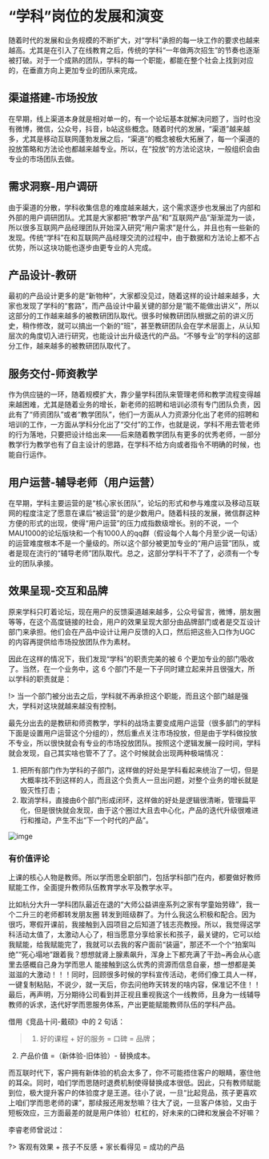 
# “学科”岗位的发展和演变


随着时代的发展和业务规模的不断扩大，对“学科”承担的每一块工作的要求也越来越高。尤其是在引入了在线教育之后，传统的学科“一年做两次招生”的节奏也逐渐被打破。对于一个成熟的团队，学科的每一个职能，都能在整个社会上找到对应的，在垂直方向上更加专业的团队来完成。

## 渠道搭建-市场投放

在早期，线上渠道本身就是相对单一的，有一个论坛基本就解决问题了，当时也没有微博，微信，公众号，抖音，b站这些概念。随着时代的发展，“渠道”越来越多，尤其是移动互联网蓬勃发展之后，“渠道”的概念被极大拓展了，每一个渠道的投放策略和方法论也都越来越专业。所以，在“投放”的方法论这块，一般组织会由专业的市场团队去做。

## 需求洞察-用户调研

由于渠道的分散，学科收集信息的难度越来越大，这个需求逐步也发展出了内部和外部的用户调研团队。尤其是大家都把“教学产品”和“互联网产品”渐渐混为一谈，所以很多互联网产品经理团队开始深入研究“用户需求”是什么，并且也有一些新的发现。传统“学科”在和互联网产品经理交流的过程中，由于数据和方法论上都不占优势，所以这块功能也逐步由更专业的人完成。

## 产品设计-教研

最初的产品设计更多的是“新物种”，大家都没见过，随着这样的设计越来越多，大家也发现了学科的“套路”，而产品设计中最关键的部分是“能不能做出讲义”，所以这部分的工作越来越多的被教研团队取代。很多时候教研团队根据之前的讲义历史，稍作修改，就可以搞出一个新的“班”，甚至教研团队会在学术层面上，从认知层次的角度切入进行研究，也能设计出升级迭代的产品。“不够专业”的学科的这部分工作，越来越多的被教研团队取代了。

## 服务交付-师资教学

作为供应链的一环，随着规模扩大，靠少量学科团队来管理老师和教学流程变得越来越困难，尤其是随着业务的增长，新老师的招聘和培训必须有专门团队负责，因此有了“师资团队”或者“教学团队”，他们一方面从人力资源分化出了老师的招聘和培训的工作，一方面从学科分化出了“交付”的工作，也就是说，学科不用去管老师的行为落地，只要把设计给出来——后来随着教学团队有更多的优秀老师，一部分教学行为教学也有了自主设计的思路，在学科不给方向或者指令不明确的时候，也能自行运作。

## 用户运营-辅导老师（用户运营）

在早期，学科主要运营的是“核心家长团队”，论坛的形式和参与难度以及移动互联网的程度注定了愿意在课后“被运营”的是少数用户。随着科技的发展，微信群这种方便的形式的出现，使得“用户运营”的压力成指数级增长。别的不说，一个MAU1000的论坛版块和一个有1000人的qq群（假设每个人每个月至少说一句话）的运营难度根本不是一个量级的。所以这个部分被更加专业的“用户运营”团队，或者是现在流行的“辅导老师”团队取代。总之，这部分学科干不了了，必须有一个专业的团队承接。

## 效果呈现-交互和品牌

原来学科只盯着论坛，现在用户的反馈渠道越来越多，公众号留言，微博，朋友圈等等，在这个高度链接的社会，用户的效果呈现大部分由品牌部门或者是交互设计部门来承担。他们会在产品中设计让用户反馈的入口，然后把这些入口作为UGC的内容再提供给市场投放团队作为素材。

因此在这样的情况下，我们发现“学科”的职责完美的被 6 个更加专业的部门吸收了。当然，在一个业务中，这 6 个部门不是一下子同时建立起来并且很强大，所以学科的职责就是：

!> 当一个部门被分出去之后，学科就不再承担这个职能，而且这个部门越是强大，学科对这块就越来越没有控制。

最先分出去的是教研和师资教学，学科的战场主要变成用户运营（很多部门的学科下面是设置用户运营这个分组的），然后重点关注市场投放，但是由于学科做投放不专业，所以很快就会有专业的市场投放团队。按照这个逻辑发展一段时间，学科就会发现，自己其实啥也管不了了。这个时候就会出现两种极端情况：

1. 把所有部门作为学科的子部门，这样做的好处是学科看起来统治了一切，但是大概率找不到这样的人，而且这个负责人一旦出问题，对整个业务的增长就是毁灭性打击；
2. 取消学科，直接由6个部门形成闭环，这样做的好处是逻辑很清晰，管理扁平化，但是很快就会发现，由于这个圈过大且去中心化，产品的迭代升级很难进行和推动，产生不出“下一个时代的产品”。

![imge](https://pic-1300049111.cos.ap-beijing.myqcloud.com/img/20201210104611.png)

### 有价值评论

上课的核心人物是教师。所以学而思全职部门，包括学科部门在内，都要做好教师赋能工作，全面提升教师队伍教育学水平及教学水平。

比如杭分大升一学科团队最近在退的“大师公益讲座系列之家有学童始劳碌”，我一个二升三的老师都转发朋友圈 转发到班级群了。为什么我这么积极和配合。因为很巧，寒假开课前，我接触到入园项目之后知道了钱志亮教授。所以，我觉得这学科活动太值了，太激动人心了，相当愿意分享给家长和孩子，最关键的，它可以给我赋能，给我赋能完了，我就可以去我的客户面前“装逼”，那还不一个个“拍案叫绝”“死心塌地”跟着我？想想就肾上腺素飙升，浑身上下都充满了干劲~再会从心底里去感概自己身为学而思人 能接触到这么优秀的资源而信息自豪，想一想都是美滋滋的大激动！！！同时，回顾很多时候的学科宣传活动，老师们像工具人一样，一键复制粘贴，不说少，就一天后，你去问他昨天转发的啥内容，保准记不住！！最后，再声明，万分期待公司看到并正视且重视我这个一线教师，且身为一线辅导教师的诉求，迭代好学而思服务体系，产出更能赋能教师队伍的学科产品。

借用《竞品十问-戴硕》中的 2 句话：

>1. 好的课程 + 好的服务 = 口碑 = 品牌；
2. 产品价值 =（新体验-旧体验）- 替换成本。

而互联时代下，客户拥有新体验的机会太多了，你不可能捂住客户的眼睛，塞住他的耳朵。同时，咱们学而思随时退费机制使得替换成本很低。因此，只有教师赋能到位，极大提升客户的体验度才是王道。往小了说，一旦“比起竞品，孩子更喜欢上咱们学而思老师的课”，那续报还用发愁嘛？往大了说，一旦客户体验，又由于短板效应，三方面最差的就是用户体验）杠杠的，好未来的口碑和发展会不好嘛？

李睿老师曾说过：

?> 客观有效果 + 孩子不反感 + 家长看得见 = 成功的产品